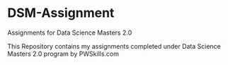 # DSM-Assignment
Assignments for Data Science Masters 2.0

This Repository contains my assignments completed under Data Science Masters 2.0 program by PWSkills.com

